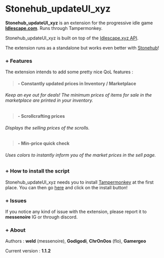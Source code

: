 # Stonehub_updateUI_xyz

**Stonehub_updateUI_xyz** is an extension for the progressive idle game  **[Idlescape.com](https://idlescape.com/game)**.
Runs through Tampermonkey.

Stonehub_updateUI_xyz is built on top of the [Idlescape.xyz API](https://idlescape.xyz/#/).

The extension runs as a standalone but works even better with [Stonehub](https://github.com/atomicwelding/stonehub)!

### + Features


The extension intends to add some pretty nice QoL features :
> ####  - Constantly updated prices in Inventory / Marketplace
###### Keep an eye out for deals! The minimum prices of items for sale in the marketplace are printed in your inventory.

> ####  - Scrollcrafting prices
###### Displays the selling prices of the scrolls.

> #### - Min-price quick check
###### Uses colors to instantly inform you of the market prices in the sell page.

### + How to install the script

Stonehub_updateUI_xyz needs you to install [Tampermonkey](https://www.tampermonkey.net/) at the first place.
You can then go [here](https://greasyfork.org/en/scripts/415828-stonehub-updateui-xyz) and click on the install button!

### + Issues

If you notice any kind of issue with the extension, please report it to **messenoire** IG or through discord.

### + About

Authors : **weld** (messenoire), **Godigodi**, **ChrOn0os** (flo), **Gamergeo** 

Current version : **1.1.2**





